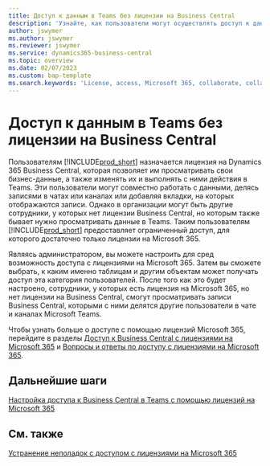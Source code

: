 ```yaml
---
title: Доступ к данным в Teams без лицензии на Business Central
description: 'Узнайте, как пользователи могут осуществлять доступ к данным Business Central в чатах и каналах Microsoft Teams, имея только лицензию на Microsoft 365 и не имея лицензии на Business Central.'
author: jswymer
ms.author: jswymer
ms.reviewer: jswymer
ms.service: dynamics365-business-central
ms.topic: overview
ms.date: 02/07/2023
ms.custom: bap-template
ms.search.keywords: 'License, access, Microsoft 365, collaborate, collaboration, Teams, Microsoft Teams'
---
```


# <a name="access-data-in-teams-without-business-central-license" />Доступ к данным в Teams без лицензии на Business Central

Пользователям [!INCLUDE[prod_short](includes/prod_short.md)] назначается лицензия на Dynamics 365 Business Central, которая позволяет им просматривать свои бизнес-данные, а также изменять их и выполнять с ними действия в Teams. Эти пользователи могут совместно работать с данными, делясь записями в чатах или каналах или добавляя вкладки, на которых отображаются записи. Однако в организации могут быть другие сотрудники, у которых нет лицензии Business Central, но которым также бывает нужно просматривать данные в Teams. Таким пользователям [!INCLUDE[prod_short](includes/prod_short.md)] предоставляет ограниченный доступ, для которого достаточно только лицензии на Microsoft 365.  

Являясь администратором, вы можете настроить для сред возможность доступа с лицензиями на Microsoft 365. Затем вы сможете выбрать, к каким именно таблицам и другим объектам может получать доступ эта категория пользователей. После того как это будет настроено, сотрудники, у которых есть лицензия на Microsoft 365, но нет лицензии на Business Central, смогут просматривать записи Business Central, которыми с ними делятся другие пользователи в чате и каналах Microsoft Teams.

Чтобы узнать больше о доступе с помощью лицензий Microsoft 365, перейдите в разделы [Доступ к Business Central с лицензиями на Microsoft 365](admin-access-with-m365-license.md) и [Вопросы и ответы по доступу с лицензиями на Microsoft 365](admin-access-with-m365-license-faq.md).

## <a name="next-steps" />Дальнейшие шаги

[Настройка доступа к Business Central в Teams с помощью лицензий на Microsoft 365](admin-access-with-m365-license-setup.md)  

## <a name="see-also" />См. также

[Устранение неполадок с доступом с лицензиями на Microsoft 365](admin-access-with-m365-license-troubleshooting.md)  
